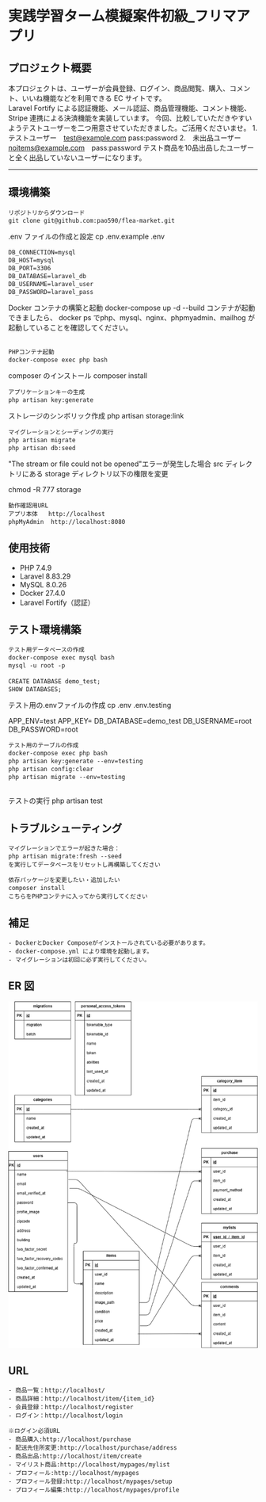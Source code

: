 # 実践学習ターム模擬案件初級\_フリマアプリ

## プロジェクト概要

本プロジェクトは、ユーザーが会員登録、ログイン、商品閲覧、購入、コメント、いいね機能などを利用できる EC サイトです。  
Laravel Fortify による認証機能、メール認証、商品管理機能、コメント機能、Stripe 連携による決済機能を実装しています。
今回、比較していただきやすいようテストユーザーを二つ用意させていただきました。ご活用くださいませ。
1.　テストユーザー　test@example.com  pass:password
2.　未出品ユーザー　noitems@example.com　pass:password
テスト商品を10品出品したユーザーと全く出品していないユーザーになります。　

---

## 環境構築

```
リポジトリからダウンロード
git clone git@github.com:pao590/flea-market.git

```

.env ファイルの作成と設定
cp .env.example .env

```
DB_CONNECTION=mysql
DB_HOST=mysql
DB_PORT=3306
DB_DATABASE=laravel_db
DB_USERNAME=laravel_user
DB_PASSWORD=laravel_pass
```

Docker コンテナの構築と起動
docker-compose up -d --build
コンテナが起動できましたら、
docker ps
でphp、mysql、nginx、phpmyadmin、mailhog が起動していることを確認してください。
```

PHPコンテナ起動
docker-compose exec php bash
```

composer のインストール
composer install

```
アプリケーションキーの生成
php artisan key:generate

```

ストレージのシンボリック作成
php artisan storage:link

```
マイグレーションとシーディングの実行
php artisan migrate
php artisan db:seed

```

"The stream or file could not be opened"エラーが発生した場合 src ディレクトリにある storage ディレクトリ以下の権限を変更

chmod -R 777 storage

```
動作確認用URL
アプリ本体	http://localhost
phpMyAdmin	http://localhost:8080

```

## 使用技術

- PHP 7.4.9
- Laravel 8.83.29
- MySQL 8.0.26
- Docker 27.4.0
- Laravel Fortify（認証）

## テスト環境構築

```
テスト用データベースの作成
docker-compose exec mysql bash
mysql -u root -p

CREATE DATABASE demo_test;
SHOW DATABASES;

```
テスト用の.envファイルの作成
cp .env .env.testing

APP_ENV=test
APP_KEY=
DB_DATABASE=demo_test
DB_USERNAME=root
DB_PASSWORD=root

```
テスト用のテーブルの作成
docker-compose exec php bash
php artisan key:generate --env=testing
php artisan config:clear
php artisan migrate --env=testing


```
テストの実行
php artisan test

## トラブルシューティング

```
マイグレーションでエラーが起きた場合：
php artisan migrate:fresh --seed
を実行してデータベースをリセットし再構築してください
```
```
依存パッケージを変更したい・追加したい
composer install
こちらをPHPコンテナに入ってから実行してください
```

## 補足
```
- DockerとDocker Composeがインストールされている必要があります。
- docker-compose.yml により環境を起動します。
- マイグレーションは初回に必ず実行してください。
```

## ER 図
![ER図](ER.drawio.png)

## URL
```
- 商品一覧：http://localhost/
- 商品詳細：http://localhost/item/{item_id}
- 会員登録：http://localhost/register
- ログイン：http://localhost/login
```

```
※ログイン必須URL
- 商品購入:http://localhost/purchase
- 配送先住所変更:http://localhost/purchase/address
- 商品出品:http://localhost/item/create
- マイリスト商品:http://localhost/mypages/mylist
- プロフィール:http://localhost/mypages
- プロフィール登録:http://localhost/mypages/setup
- プロフィール編集:http://localhost/mypages/profile
```
